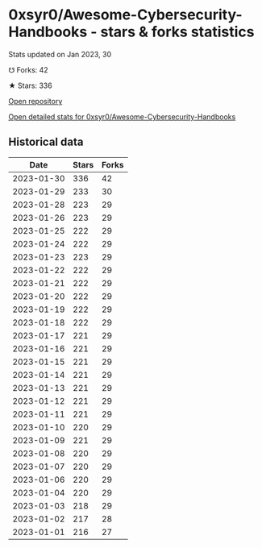 # 0xsyr0/Awesome-Cybersecurity-Handbooks - stars & forks statistics

Stats updated on Jan 2023, 30

☋ Forks: 42

★ Stars: 336

[Open repository](https://github.com/0xsyr0/Awesome-Cybersecurity-Handbooks)

[Open detailed stats for 0xsyr0/Awesome-Cybersecurity-Handbooks](https://reviewgithub.com/rep/0xsyr0/Awesome-Cybersecurity-Handbooks)

## Historical data
| Date | Stars | Forks |
|------|-------|-------|
| 2023-01-30 | 336 | 42 | 
| 2023-01-29 | 233 | 30 | 
| 2023-01-28 | 223 | 29 | 
| 2023-01-26 | 223 | 29 | 
| 2023-01-25 | 222 | 29 | 
| 2023-01-24 | 222 | 29 | 
| 2023-01-23 | 223 | 29 | 
| 2023-01-22 | 222 | 29 | 
| 2023-01-21 | 222 | 29 | 
| 2023-01-20 | 222 | 29 | 
| 2023-01-19 | 222 | 29 | 
| 2023-01-18 | 222 | 29 | 
| 2023-01-17 | 221 | 29 | 
| 2023-01-16 | 221 | 29 | 
| 2023-01-15 | 221 | 29 | 
| 2023-01-14 | 221 | 29 | 
| 2023-01-13 | 221 | 29 | 
| 2023-01-12 | 221 | 29 | 
| 2023-01-11 | 221 | 29 | 
| 2023-01-10 | 220 | 29 | 
| 2023-01-09 | 221 | 29 | 
| 2023-01-08 | 220 | 29 | 
| 2023-01-07 | 220 | 29 | 
| 2023-01-06 | 220 | 29 | 
| 2023-01-04 | 220 | 29 | 
| 2023-01-03 | 218 | 29 | 
| 2023-01-02 | 217 | 28 | 
| 2023-01-01 | 216 | 27 | 

